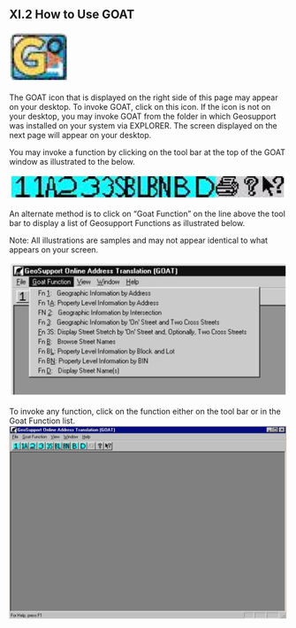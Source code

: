 <h2> XI.2 How to Use GOAT  </h2>

![Goat_Logo >](../../../img/goat_logo.png "GOAT Application Logo")  

The GOAT icon that is displayed on the right side of this page may appear on your desktop. To invoke GOAT, click on this icon. If the icon is not on your desktop, you may invoke GOAT from the folder in which Geosupport was installed on your system via EXPLORER. The screen displayed on the next page will appear on your desktop.  

You may invoke a function by clicking on the tool bar at the top of the GOAT window as illustrated to the below.

![Goat window <>](../../../img/goat_window.png "GOAT Application window")   

 An alternate method is to click on “Goat Function” on the line above the tool bar to display a list of Geosupport Functions as illustrated below.  

Note: All illustrations are samples and may not appear identical to what appears on your screen.  

![Goat Function <>](../../../img/goat.png "GOAT Function")  

To invoke any function, click on the function either on the tool bar or in the Goat Function list.  
![Goat Function <>](../../../img/goat_1.png "GOAT Function")  
